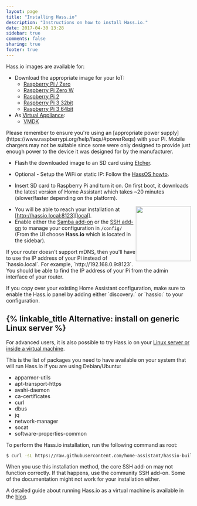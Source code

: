 ```yaml
---
layout: page
title: "Installing Hass.io"
description: "Instructions on how to install Hass.io."
date: 2017-04-30 13:28
sidebar: true
comments: false
sharing: true
footer: true
---
```


Hass.io images are available for:

- Download the appropriate image for your IoT:
  - [Raspberry Pi / Zero][pi1]
  - [Raspberry Pi Zero W][pi0-w]
  - [Raspberry Pi 2][pi2]
  - [Raspberry Pi 3 32bit][pi3-32]
  - [Raspberry Pi 3 64bit][pi3-64]
- As [Virtual Appliance]:
  - [VMDK][vmdk]

<p class='note'>
Please remember to ensure you're using an [appropriate power supply](https://www.raspberrypi.org/help/faqs/#powerReqs) with your Pi. Mobile chargers may not be suitable since some were only designed to provide just enough power to the device it was designed for by the manufacturer.
</p>

- Flash the downloaded image to an SD card using [Etcher].

- Optional - Setup the WiFi or static IP: Follow the [HassOS howto][hassos-network].
- Insert SD card to Raspberry Pi and turn it on. On first boot, it downloads the latest version of Home Assistant which takes ~20 minutes (slower/faster depending on the platform).

<img src='/images/hassio/screenshots/first-start.png' style='clear: right; border:none; box-shadow: none; float: right; margin-bottom: 12px;' width='150' />

- You will be able to reach your installation at [http://hassio.local:8123][local].
- Enable either the [Samba add-on][samba] or the [SSH add-on][ssh] to manage your configuration in `/config/` (From the UI choose **Hass.io** which is located in the sidebar).

<p class='note'>
If your router doesn't support mDNS, then you'll have to use the IP address of your Pi instead of `hassio.local`. For example, `http://192.168.0.9:8123`. You should be able to find the IP address of your Pi from the admin interface of your router.
</p>

<p class='note'>
If you copy over your existing Home Assistant configuration, make sure to enable the Hass.io panel by adding either `discovery:` or `hassio:` to your configuration.
</p>

## {% linkable_title Alternative: install on generic Linux server %}

For advanced users, it is also possible to try Hass.io on your [Linux server or inside a virtual machine][linux].

This is the list of packages you need to have available on your system that will run Hass.io if you are using Debian/Ubuntu:

 - apparmor-utils
 - apt-transport-https
 - avahi-daemon
 - ca-certificates
 - curl
 - dbus
 - jq
 - network-manager
 - socat
 - software-properties-common

To perform the Hass.io installation, run the following command as root:

```bash
$ curl -sL https://raw.githubusercontent.com/home-assistant/hassio-build/master/install/hassio_install | bash -s
```

<p class='note'>
When you use this installation method, the core SSH add-on may not function correctly. If that happens, use the community SSH add-on. Some of the documentation might not work for your installation either.
</p>

A detailed guide about running Hass.io as a virtual machine is available in the [blog](/blog/2017/11/29/hassio-virtual-machine/).

[Etcher]: https://etcher.io/
[Virtual Appliance]: https://github.com/home-assistant/hassos/blob/dev/Documentation/boards/ova.md
[hassos-network]: https://github.com/home-assistant/hassos/blob/dev/Documentation/network.md
[pi0-w]: https://github.com/home-assistant/hassos/releases/download/1.7/hassos_rpi0-w-1.7.img.gz
[pi1]: https://github.com/home-assistant/hassos/releases/download/1.7/hassos_rpi-1.7.img.gz
[pi2]: https://github.com/home-assistant/hassos/releases/download/1.7/hassos_rpi2-1.7.img.gz
[pi3-32]: https://github.com/home-assistant/hassos/releases/download/1.7/hassos_rpi3-1.7.img.gz
[pi3-64]: https://github.com/home-assistant/hassos/releases/download/1.7/hassos_rpi3-64-1.7.img.gz
[vmdk]: https://github.com/home-assistant/hassos/releases/download/1.7/hassos_ova-1.7.vmdk
[linux]: https://github.com/home-assistant/hassio-build/tree/master/install#install-hassio
[local]: http://hassio.local:8123
[samba]: /addons/samba/
[ssh]: /addons/ssh/
